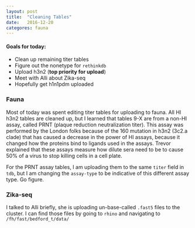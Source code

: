 ```yaml
---
layout: post
title:  "Cleaning Tables"
date:   2016-12-20
categores: fauna
---
```


#### Goals for today:
* Clean up remaining titer tables
* Figure out the nonetype for `rethinkdb`
* Upload h3n2 (__top priority for upload__)
* Meet with Alli about Zika-seq
* Hopefully get h1n1pdm uploaded

### Fauna
Most of today was spent editing titer tables for uploading to fauna. All HI h3n2 tables are cleaned up, but I learned that tables 9-X are from a non-HI assay, called PRNT (plaque reduction neutralization titer). This assay was performed by the London folks because of the 160 mutation in h3n2 (3c2.a clade) that has caused a decrease in the power of HI assays, because it changed how the proteins bind to ligands used in the assays. Trevor explained that these assays measure how dilute sera need to be to cause 50% of a virus to stop killing cells in a cell plate.

For the PRNT assay tables, I am uploading them to the same `titer` field in `tdb`, but I am changing the `assay-type` to be indicative of this different assay type. Go figure.

### Zika-seq
I talked to Alli briefly, she is uploading un-base-called `.fast5` files to the cluster. I can find those files by going to `rhino` and navigating to `/fh/fast/bedford_t/data/`
